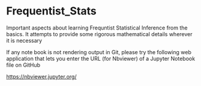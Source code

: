 # Frequentist_Stats

Important aspects about learning Frequntist Statistical Inference from the basics. It attempts to provide some rigorous mathematical details wherever it is necessary

If any note book is not rendering output in Git, please try the following web application that lets you enter the URL (for Nbviewer) of a Jupyter Notebook file on GitHub


https://nbviewer.jupyter.org/
